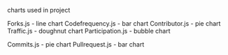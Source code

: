 

charts used in project

Forks.js - line chart
Codefrequency.js - bar chart
Contributor.js - pie chart
Traffic.js - doughnut chart
Participation.js - bubble chart


Commits.js - pie chart
Pullrequest.js -  bar chart